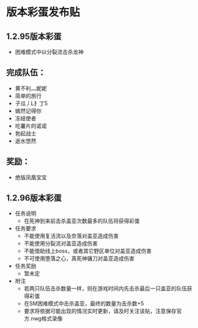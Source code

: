 版本彩蛋发布贴
==============

1.2.95版本彩蛋
---------------
* 困难模式中以分裂流击杀龙神

完成队伍：
----------
* 黄不利灬妮妮  
* 简单的旅行      
* 子瓜丿L扌丁5   
* 嫣然记得你    
* 冻结使者        
* 吃薯片的诺诺  
* 勃起战士         
* 逝水悠然  

奖励：
-----------
* 绝版凤凰宝宝


1.2.96版本彩蛋
---------------
* 任务说明
  * 在死神到来前击杀盖亚次数最多的队伍将获得彩蛋
* 任务要求
  * 不能使用复活流以及奈落对盖亚造成伤害
  * 不能使用分裂流对盖亚造成伤害
  * 不能借助线上boss，或者其它野区单位对盖亚造成伤害
  * 不可使用堕落之心，真死神镰刀对盖亚造成伤害
* 任务奖励
  * 暂未定
* 附注
  * 若两只队伍击杀数量一样，则在游戏时间内先击杀最后一只盖亚的队伍获得彩蛋
  * 在SM困难模式中击杀盖亚，最终的数量为击杀数+5
  * 要求将依据可能出现的情况实时更新，请及时关注该贴，注意保存官方.nwg格式录像
  
